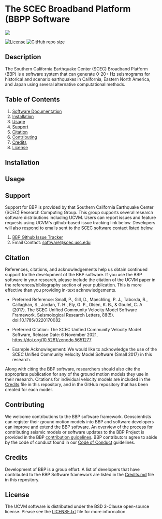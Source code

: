 # The SCEC Broadband Platform (BBPP Software

<a href="https://github.com/sceccode/bbp.git"><img src="https://github.com/sceccode/bbp/wiki/images/SRL_Cover_v8.png"></a>

[![License](https://img.shields.io/badge/License-BSD_3--Clause-blue.svg)](https://opensource.org/licenses/BSD-3-Clause)
![GitHub repo size](https://img.shields.io/github/repo-size/sceccode/bbp)


## Description 
The Southern California Earthquake Center (SCEC) Broadband Platform (BBP) is a software system that can generate 0-20+ Hz seismograms for historical and scenario earthquakes in California, Eastern North America, and Japan using several alternative computational methods.

## Table of Contents
1. [Software Documentation](https://github.com/SCECcode/bbp/wiki)
2. [Installation](#installation)
3. [Usage](#usage)
4. [Support](#support)
5. [Citation](#citation)
6. [Contributing](#contributing)
7. [Credits](#credits)
8. [License](#license)

## Installation

## Usage 

## Support
Support for BBP is provided by that Southern California Earthquake Center (SCEC) Research Computing Group. This group supports several research software distributions including UCVM. Users can report issues and feature requests using UCVM's github-based issue tracking link below. Developers will also respond to emails sent to the SCEC software contact listed below.
1. [BBP Github Issue Tracker](https://github.com/SCECcode/bbp/issues)
2. Email Contact: software@scec.usc.edu

## Citation
References, citations, and acknowledgements help us obtain continued support for the development of the BBP software. If you use the BBP software in your research, please include the citation of the UCVM paper in the references/bibliography section of your publication. This is more effective than you providing in-text acknowledgements. 

* Preferred Reference: Small, P., Gill, D., Maechling, P. J., Taborda, R., Callaghan, S., Jordan, T. H., Ely, G. P., Olsen, K. B., & Goulet, C. A. (2017). The SCEC Unified Community Velocity Model Software Framework. Seismological Research Letters, 88(5). doi:10.1785/0220170082

* Preferred Citation: The SCEC Unified Community Velocity Model Software, Release Date: 6 November 2021, https://doi.org/10.5281/zenodo.5651277

* Example Acknowlegement: We would like to acknowledge the use of the SCEC Unified Community Velocity Model Software (Small 2017) in this research. 

Along with citing the BBP software, researchers should also cite the appropriate publication for any of the ground motion models they use in their research. Citations for individual velocity models are included in the [Credits](CREDITS.md) file in this repository, and in the GitHub repository that has been created for each model.

## Contributing
We welcome contributions to the BBP software framework. 
Geoscientists can register their ground motion models into BBP and software developers can 
improve and extend the BBP software. An overview of the process for contributing seismic models or 
software updates to the BBP Project is provided in the BBP [contribution guidelines](CONTRIBUTING.md). 
BBP contributors agree to abide by the code of conduct found in our [Code of Conduct](CODE_OF_CONDUCT.md) guidelines.

## Credits
Development of BBP is a group effort. A list of developers that have contributed to the BBP Software framework 
are listed in the [Credits.md](CREDITS.md) file in this repository.

## License
The UCVM software is distributed under the BSD 3-Clause open-source license. 
Please see the [LICENSE.txt](LICENSE.txt) file for more information.